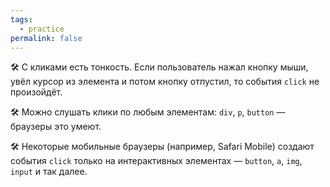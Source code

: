 ```yaml
---
tags:
  - practice
permalink: false
---
```



🛠 С кликами есть тонкость. Если пользователь нажал кнопку мыши, увёл курсор из элемента и потом кнопку отпустил, то события `click` не произойдёт.

🛠 Можно слушать клики по любым элементам: `div`, `p`, `button` — браузеры это умеют.

🛠 Некоторые мобильные браузеры (например, Safari Mobile) создают события `click` только на интерактивных элементах — `button`, `a`, `img`, `input` и так далее.
